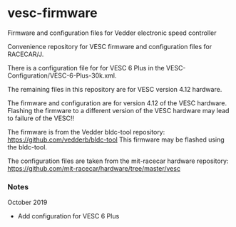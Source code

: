 # vesc-firmware
Firmware and configuration files for Vedder electronic speed controller

Convenience repository for VESC firmware and configuration files for RACECAR/J.

There is a configuration file for for VESC 6 Plus in the VESC-Configuration/VESC-6-Plus-30k.xml.

The remaining files in this repository are for VESC version 4.12 hardware.

The firmware and configuration are for version 4.12 of the VESC hardware. Flashing the firmware to a different version of the VESC hardware may lead to failure of the VESC!!

The firmware is from the Vedder bldc-tool repository: https://github.com/vedderb/bldc-tool
This firmware may be flashed using the bldc-tool.

The configuration files are taken from the mit-racecar hardware repository: https://github.com/mit-racecar/hardware/tree/master/vesc

<h3>Notes</h3>
October 2019

* Add configuration for VESC 6 Plus
